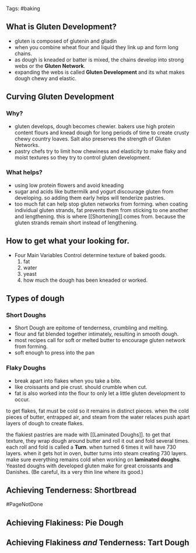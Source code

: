 
Tags: #baking

## What is Gluten Development?

- gluten is composed of glutenin and gliadin
- when you combine wheat flour and liquid they link up and form long chains. 
- as dough is kneaded or batter is mixed, the chains develop into strong webs or the **Gluten Network**. 
- expanding the webs is called **Gluten Development** and its what makes dough chewy and elastic. 

## Curving Gluten Development

### Why?
- gluten develops, dough becomes chewier. bakers use high protein content flours and knead dough for long periods of time to create crusty chewy country loaves. Salt also preserves the strength of Gluten Networks.
- pastry chefs try to limit how chewiness and elasticity to make flaky and moist textures so they try to control gluten development. 

### What helps?

- using low protein flowers and avoid kneading 
- sugar and acids like buttermilk and yogurt discourage gluten from developing. so adding them early helps will tenderize pastries. 
- too much fat can help stop gluten networks from forming. when coating individual gluten strands, fat prevents them from sticking to one another and lengthening. this is where [[Shortening]] comes from. because the gluten strands remain short instead of lengthening. 


## How to get what your looking for. 

- Four Main Variables Control determine texture of baked goods. 
	 1. fat
	 2. water
	 3. yeast
	 4. how much the dough has been kneaded or worked. 


## Types of dough

### Short Doughs

- Short Dough are epitome of tenderness, crumbling and melting. 
- flour and fat blended together intimately, resulting in smooth dough. 
- most recipes call for soft or melted butter to encourage gluten network from forming.
- soft enough to press into the pan

### Flaky Doughs

- break apart into flakes when you take a bite. 
- like croissants and pie crust. should crumble when cut. 
- fat is also worked into the flour to only let a little gluten development to occur. 

to get flakes, fat must be cold so it remains in distinct pieces. when the cold pieces of butter, entrapped air, and steam from the water relaces push apart layers of dough to create flakes. 

the flakiest pastries are made with [[Laminated Doughs]]. to get that texture, they wrap dough around butter and roll it out and fold several times. each roll and fold is called a **Turn**. when turned 6 times it will have 730 layers. when it gets hot in oven, butter turns into steam creating 730 layers. make sure everything remains cold when working on **laminated doughs**. Yeasted doughs with developed gluten make for great croissants and Danishes. (Be careful, its a very thin line where its good.)


## Achieving Tenderness: Shortbread
#PageNotDone 

## Achieving Flakiness: Pie Dough


## Achieving Flakiness *and*  Tenderness: Tart Dough


